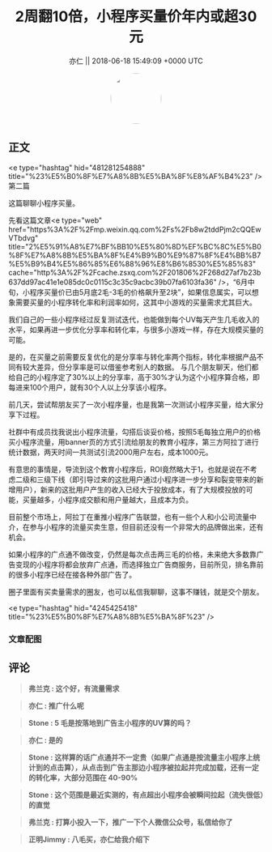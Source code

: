 <h1 align="center">2周翻10倍，小程序买量价年内或超30元</h1>




<p align="center">
    <a>亦仁 || 2018-06-18 15:49:09 &#43;0000 UTC</a>
</p>

<div align="center">
    <img src="https://images.zsxq.com/Fn3NQqCN8nuGF86yZPXSbEsl0mb3?e=1590940799&amp;token=kIxbL07-8jAj8w1n4s9zv64FuZZNEATmlU_Vm6zD:pfbNc8W3hS0oYG_hyXXh_rHMHuc=" width="100" height="100" style="border:1px solid;border-radius:50%; color:#ffffff"/>
</div>




## 正文

<div>
&lt;e type=&#34;hashtag&#34; hid=&#34;481281254888&#34; title=&#34;%23%E5%B0%8F%E7%A8%8B%E5%BA%8F%E8%AF%B4%23&#34; /&gt;  第二篇

这篇聊聊小程序买量。 

先看这篇文章&lt;e type=&#34;web&#34; href=&#34;https%3A%2F%2Fmp.weixin.qq.com%2Fs%2Fb8w2tddPjm2cQQEwVTbdvg&#34; title=&#34;2%E5%91%A8%E7%BF%BB10%E5%80%8D%EF%BC%8C%E5%B0%8F%E7%A8%8B%E5%BA%8F%E4%B9%B0%E9%87%8F%E4%BB%B7%E5%B9%B4%E5%86%85%E6%88%96%E8%B6%8530%E5%85%83&#34; cache=&#34;http%3A%2F%2Fcache.zsxq.com%2F201806%2F268d27af7b23b637dd97ac41e1e085dc0c0115c3c35c9acbc39b07fa6103fa36&#34; /&gt;，“6月中旬，小程序买量价已由5月底2毛-3毛的价格飙升至2块”，如果信息属实，可以想象需要买量的小程序转化率和利润率如何，这其中小游戏的买量需求尤其巨大。

我们自己的一些小程序经过反复测试迭代，也能做到每个UV每天产生几毛收入的水平，如果再进一步优化分享率和转化率，与很多小游戏一样，存在大规模买量的可能。 

是的，在买量之前需要反复优化的是分享率与转化率两个指标，转化率根据产品不同有较大差异，但分享率是可以借鉴参考别人的数据。 与几个朋友聊天，他们都给自己的小程序定了30%以上的分享率，高于30%才认为这个小程序算合格，即每进来100个用户，就有30个人以上分享该小程序。 

前几天，尝试帮朋友买了一次小程序量，也是我第一次测试小程序买量，给大家分享下过程。 

社群中有成员找我说出小程序流量，勾搭后谈妥价格，按照5毛每独立用户的价格买小程序流量，用banner页的方式引流给朋友的教育小程序，第三方阿拉丁进行统计数据，两天时间一共测试引流2000用户左右，成本1000元。

有意思的事情是，导流到这个教育小程序后，ROI竟然略大于1，也就是说在不考虑二级和三级下线（即引导过来的这批用户通过小程序进一步分享和裂变带来的新增用户），新来的这批用户产生的收入已经大于投放成本，有了大规模投放的可能，买量越多，小程序成交额和用户量越大，且成本为负。 

目前整个市场上，阿拉丁在重推小程序广告联盟，也有一些个人和小公司流量中介，在参与小程序的流量买卖生意，但目前还没有一个非常大的品牌做出来，还有机会。 

如果小程序的广点通不做改变，仍然是每次点击两三毛的价格，未来绝大多数靠广告变现的小程序将都会放弃广点通，而选择独立广告商服务，目前所见，排名靠前的很多小程序已经在接各种外部广告了。 

圈子里面有买卖量需求的圈友，也可以私信我聊聊，这事不赚钱，就是交个朋友。 

&lt;e type=&#34;hashtag&#34; hid=&#34;4245425418&#34; title=&#34;%23%E5%B0%8F%E7%A8%8B%E5%BA%8F%23&#34; /&gt;
</div>

### 文章配图

<div class="image" align="center">

</div>


## 评论

<div align="left">
<div>

<blockquote >
<span> <strong>弗兰克 : 这个好，有流量需求 </strong></span>
</blockquote>

<blockquote >
<span> <strong>亦仁 : 推广什么呢 </strong></span>
</blockquote>

<blockquote >
<span> <strong>Stone : 5 毛是按落地到广告主小程序的UV算的吗？ </strong></span>
</blockquote>

<blockquote >
<span> <strong>亦仁 : 是的 </strong></span>
</blockquote>

<blockquote >
<span> <strong>Stone : 这样算的话广点通并不一定贵（如果广点通是按流量主小程序上统计到的点击算），从点击到广告主那边小程序被拉起并完成加载，还有一定的转化率，大部分范围在 40-90% </strong></span>
</blockquote>

<blockquote >
<span> <strong>Stone : 这个范围是最近实测的，有点超出小程序会被瞬间拉起（流失很低）的直觉 </strong></span>
</blockquote>

<blockquote >
<span> <strong>弗兰克 : 打算小投入一下，推广一下个人微信公众号，私信给你了 </strong></span>
</blockquote>

<blockquote >
<span> <strong>正明Jimmy : 八毛买，亦仁给我介绍下 </strong></span>
</blockquote>

</div>
</div>
